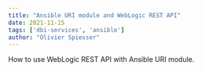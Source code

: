```yaml
---
title: "Ansible URI module and WebLogic REST API"
date: 2021-11-15
tags: ['dbi-services', 'ansible']
author: "Olivier Spiesser"
---
```

How to use WebLogic REST API with Ansible URI module.